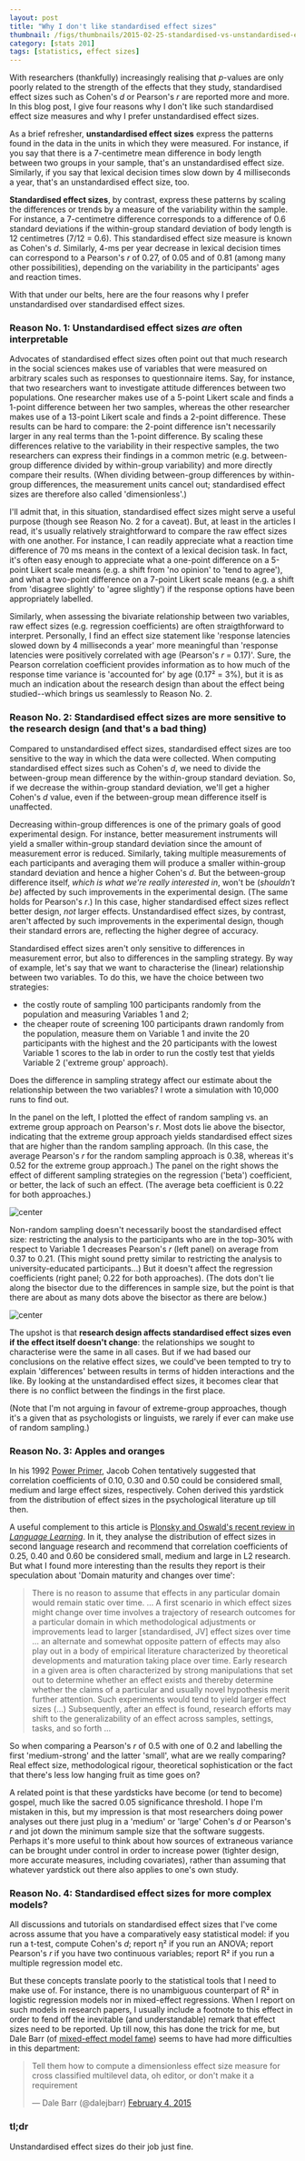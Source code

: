 ```yaml
---
layout: post
title: "Why I don't like standardised effect sizes"
thumbnail: /figs/thumbnails/2015-02-25-standardised-vs-unstandardised-es.png
category: [stats 201]
tags: [statistics, effect sizes]
---
```


With researchers (thankfully) increasingly realising that _p_-values are only poorly related to the strength of the effects that they study,
standardised effect sizes such as Cohen's _d_ or Pearson's _r_ are reported more and more.
In this blog post, I give four reasons why I don't like such standardised effect size measures and why I prefer unstandardised effect sizes.

<!--more-->

As a brief refresher, **unstandardised effect sizes** express the patterns found in the data in the units in which they were measured.
For instance, if you say that there is a 7-centimetre mean difference in body length between two groups in your sample, that's an unstandardised effect size.
Similarly, if you say that lexical decision times slow down by 4 milliseconds a year, that's an unstandardised effect size, too.

**Standardised effect sizes**, by contrast, express these patterns by scaling the differences or trends by a measure of the variability within the sample. For instance, a 7-centimetre difference corresponds to a difference of 0.6 standard deviations if the within-group standard deviation of body length is 12 centimetres (7/12 = 0.6).
This standardised effect size measure is known as Cohen's _d_.
Similarly, 4-ms per year decrease in lexical decision times can correspond to a Pearson's _r_ of 0.27, of 0.05 and of 0.81 (among many other possibilities), depending on the variability in the participants' ages and reaction times.

With that under our belts, here are the four reasons why I prefer unstandardised over standardised effect sizes.

### Reason No. 1: Unstandardised effect sizes <i>are</i> often interpretable
Advocates of standardised effect sizes often point out that much research in the social sciences makes use of variables that were measured on arbitrary scales such as responses to questionnaire items.
Say, for instance, that two researchers want to investigate attitude differences between two populations.
One researcher makes use of a 5-point Likert scale and finds a 1-point difference between her two samples,
whereas the other researcher makes use of a 13-point Likert scale and finds a 2-point difference.
These results can be hard to compare: the 2-point difference isn't necessarily larger in any real terms than the 1-point difference.
By scaling these differences relative to the variability in their respective samples,
the two researchers can express their findings in a common metric (e.g. between-group difference divided by within-group variability)
and more directly compare their results.
(When dividing between-group differences by within-group differences, the measurement units cancel out; standardised effect sizes are therefore also called 'dimensionless'.)

I'll admit that, in this situation, standardised effect sizes might serve a useful purpose (though see Reason No. 2 for a caveat).
But, at least in the articles I read, it's usually relatively straightforward to compare the raw effect sizes with one another.
For instance, I can readily appreciate what a reaction time difference of 70 ms means in the context of a lexical decision task.
In fact, it's often easy enough to appreciate what a one-point difference on a 5-point Likert scale means (e.g. a shift from 'no opinion' to 'tend to agree'),
and what a two-point difference on a 7-point Likert scale means (e.g. a shift from 'disagree slightly' to 'agree slightly')
if the response options have been appropriately labelled.

Similarly, when assessing the bivariate relationship between two variables, raw effect sizes (e.g. regression coefficients) are often straigthforward to interpret.
Personally, I find an effect size statement like 'response latencies slowed down by 4 milliseconds a year' more meaningful than 'response latencies were positively correlated with age (Pearson's _r_ = 0.17)'.
Sure, the Pearson correlation coefficient provides information as to how much of the response time variance is 'accounted for' by age (0.17² = 3%),
but it is as much an indication about the research design than about the effect being studied--which brings us seamlessly to Reason No. 2.

### Reason No. 2: Standardised effect sizes are more sensitive to the research design (and that's a bad thing)
Compared to unstandardised effect sizes, standardised effect sizes are too sensitive to the way in which the data were collected.
When computing standardised effect sizes such as Cohen's _d_, we need to divide the between-group mean difference by the within-group standard deviation.
So, if we decrease the within-group standard deviation, we'll get a higher Cohen's _d_ value, even if the between-group mean difference itself is unaffected.

Decreasing within-group differences is one of the primary goals of good experimental design.
For instance, better measurement instruments will yield a smaller within-group standard deviation since the amount of measurement error is reduced.
Similarly, taking multiple measurements of each participants and averaging them will produce a smaller within-group standard deviation and hence a higher Cohen's _d_.
But the between-group difference itself, _which is what we're really interested in_, won't be (_shouldn't be_) affected by such improvements in the experimental design.
(The same holds for Pearson's _r_.)
In this case, higher standardised effect sizes reflect better design, _not_ larger effects.
Unstandardised effect sizes, by contrast, aren't affected by such improvements in the experimental design, though their standard errors are, reflecting the higher degree of accuracy.

Standardised effect sizes aren't only sensitive to differences in measurement error, but also to differences in the sampling strategy.
By way of example, let's say that we want to characterise the (linear) relationship between two variables.
To do this, we have the choice between two strategies:

* the costly route of sampling 100 participants randomly from the population and measuring Variables 1 and 2;
* the cheaper route of screening 100 participants drawn randomly from the population, measure them on Variable 1 and invite the 20 participants with the highest and the 20 participants with the lowest Variable 1 scores to the lab in order to run the costly test that yields Variable 2 ('extreme group' approach).

Does the difference in sampling strategy affect our estimate about the relationship between the two variables? I wrote a simulation with 10,000 runs to find out.

In the panel on the left, I plotted the effect of random sampling vs. an extreme group approach on Pearson's _r_.
Most dots lie above the bisector, indicating that the extreme group approach yields standardised effect sizes that are higher than the random sampling approach.
(In this case, the average Pearson's _r_ for the random sampling approach is 0.38, whereas it's 0.52 for the extreme group approach.)
The panel on the right shows the effect of different sampling strategies on the regression ('beta') coefficient,
or better, the lack of such an effect.
(The average beta coefficient is 0.22 for both approaches.)




![center](/figs/2015-02-05-standardised-vs-unstandardised-es/unnamed-chunk-2-1.png) 

Non-random sampling doesn't necessarily boost the standardised effect size:
restricting the analysis to the participants who are in the top-30% with respect to Variable 1 decreases Pearson's _r_ (left panel)
on average from 0.37 to 0.21.
(This might sound pretty similar to restricting the analysis to university-educated participants...)
But it doesn't affect the regression coefficients (right panel; 0.22 for both approaches). (The dots don't lie along the bisector due to the differences in sample size, but the point is that there are about as many dots above the bisector as there are below.)



![center](/figs/2015-02-05-standardised-vs-unstandardised-es/unnamed-chunk-4-1.png) 

The upshot is that **research design affects standardised effect sizes even if the effect itself doesn't change**:
the relationships we sought to characterise were the same in all cases.
But if we had based our conclusions on the relative effect sizes, we could've been tempted to try to explain 'differences' between results in terms of hidden interactions and the like.
By looking at the unstandardised effect sizes, it becomes clear that there is no conflict between the findings in the first place.

(Note that I'm not arguing in favour of extreme-group approaches, though it's a given that as psychologists or linguists, we rarely if ever can make use of random sampling.)

### Reason No. 3: Apples and oranges
In his 1992 [Power Primer](http://citeseerx.ist.psu.edu/viewdoc/download?doi=10.1.1.218.4295&rep=rep1&type=pdf), Jacob Cohen tentatively suggested that correlation coefficients of 0.10, 0.30 and 0.50 could be considered small, medium and large effect sizes, respectively.
Cohen derived this yardstick from the distribution of effect sizes in the psychological literature up till then.

A useful complement to this article is [Plonsky and Oswald's recent review in _Language Learning_](http://dx.doi.org/10.1111/lang.12079).
In it, they analyse the distribution of effect sizes in second language research
and recommend that correlation coefficients of 0.25, 0.40 and 0.60 be considered small, medium and large in L2 research.
But what I found more interesting than the results they report is their speculation about 'Domain maturity and changes over time':

> There is no reason to assume that effects in any particular domain would remain static over time. …
> A first scenario in which effect sizes might change over time involves a trajectory of research outcomes for a particular domain in which methodological adjustments  or improvements lead to larger [standardised, JV] effect sizes over time …
> an alternate and somewhat opposite pattern of effects may also play out in a body of empirical literature characterized by theoretical developments and maturation taking place over time. Early research in a given area is often characterized by strong manipulations that set out to determine whether an effect exists and thereby determine whether the claims of a particular and usually novel hypothesis merit further attention. Such experiments would tend to yield larger effect sizes (…) 
> Subsequently, after an effect is found, research efforts may shift to the generalizability of an effect across samples, settings, tasks, and so forth …

So when comparing a Pearson's _r_ of 0.5 with one of 0.2 and labelling the first 'medium-strong' and the latter 'small', what are we really comparing? Real effect size, methodological rigour, theoretical sophistication or the fact that there's less low hanging fruit as time goes on?

A related point is that these yardsticks have become (or tend to become) gospel, much like the sacred 0.05 significance threshold.
I hope I'm mistaken in this, 
but my impression is that most researchers doing power analyses out there just plug in a 'medium' or 'large' Cohen's _d_ or Pearson's _r_ and jot down the minimum sample size that the software suggests.
Perhaps it's more useful to think about how sources of extraneous variance can be brought under control in order to increase power (tighter design, more accurate measures, including covariates), rather than assuming that whatever yardstick out there also applies to one's own study.

### Reason No. 4: Standardised effect sizes for more complex models?
All discussions and tutorials on standardised effect sizes that I've come across assume that you have a comparatively easy statistical model:
if you run a t-test, compute Cohen's _d_;
report η² if you run an ANOVA;
report Pearson's _r_ if you have two continuous variables;
report R² if you run a multiple regression model etc.

But these concepts translate poorly to the statistical tools that I need to make use of.
For instance, there is no unambiguous counterpart of R² in logistic regression models nor in mixed-effect regressions.
When I report on such models in research papers, I usually include a footnote to this effect in order to fend off the inevitable (and understandable) remark that effect sizes need to be reported.
Up till now, this has done the trick for me, but Dale Barr (of [mixed-effect model fame](http://idiom.ucsd.edu/~rlevy/papers/barr-etal-2013-jml.pdf)) seems to have had more difficulties in this department:

<blockquote class="twitter-tweet" lang="en"><p>Tell them how to compute a dimensionless effect size measure for cross classified multilevel data, oh editor, or don&#39;t make it a requirement</p>&mdash; Dale Barr (@dalejbarr) <a href="https://twitter.com/dalejbarr/status/562970172156575747">February 4, 2015</a></blockquote>
<script async src="http://platform.twitter.com/widgets.js" charset="utf-8"></script>

### tl;dr

Unstandardised effect sizes do their job just fine.
